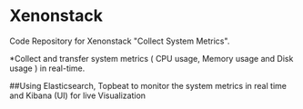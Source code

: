 # Xenonstack
Code Repository for Xenonstack "Collect System Metrics".

*Collect and transfer system metrics ( CPU usage, Memory usage and Disk usage ) in real-time.

##Using Elasticsearch, Topbeat to monitor the system metrics in real time and Kibana (UI) for live Visualization
